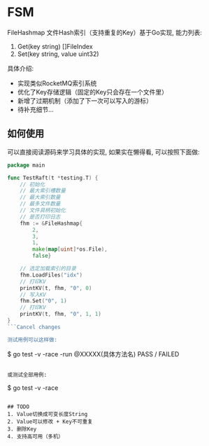 # FSM

FileHashmap 文件Hash索引（支持重复的Key）基于Go实现, 能力列表:

1. Get(key string) []FileIndex
2. Set(key string, value uint32)

具体介绍:

* 实现类似RocketMQ索引系统
* 优化了Key存储逻辑（固定的Key只会存在一个文件里）
* 新增了过期机制（添加了下一次可以写入的游标）
* 待补充细节...

## 如何使用

可以直接阅读源码来学习具体的实现, 如果实在懒得看, 可以按照下面做:

```go
package main

func TestRaft(t *testing.T) {
	// 初始化
	// 最大索引槽数量
	// 最大索引数量
	// 最多文件数量
	// 文件具柄初始化
	// 是否打印日志
	fhm := &FileHashmap{
		2,
		3,
		1,
		make(map[uint]*os.File),
		false}

	// 选定加载索引的目录
	fhm.LoadFiles("idx")
	// 打印KV
	printKV(t, fhm, "0", 0)
	// 写入KV
	fhm.Set("0", 1)
	// 打印KV
	printKV(t, fhm, "0", 1, 1)
}
```Cancel changes

测试用例可以这样做:

```
$ go test -v -race -run @XXXXX(具体方法名)
PASS / FAILED
```

或测试全部用例:
```
$ go test -v -race
```

## TODO
1. Value切换成可变长度String
2. Value可以修改 + Key不可重复
3. 删除Key
4. 支持高可用（多机）
